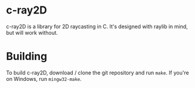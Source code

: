 # c-ray2D
c-ray2D is a library for 2D raycasting in C. It's designed with raylib in mind, but will work without.

# Building 
To build c-ray2D, download / clone the git repository and run `make`. If you're on Windows, run `mingw32-make`.
